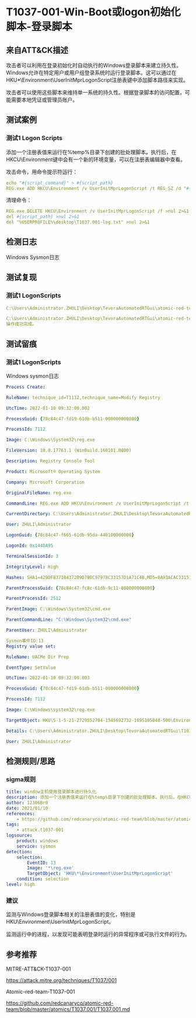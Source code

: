 # T1037-001-Win-Boot或logon初始化脚本-登录脚本

## 来自ATT&CK描述

攻击者可以利用在登录初始化时自动执行的Windows登录脚本来建立持久性。Windows允许在特定用户或用户组登录系统时运行登录脚本。这可以通过在HKU\*\Environment\UserInitMprLogonScript注册表键中添加脚本路径来实现。

攻击者可以使用这些脚本来维持单一系统的持久性。根据登录脚本的访问配置，可能需要本地凭证或管理员账户。

## 测试案例

### 测试1 Logon Scripts

添加一个注册表值来运行在%temp%目录下创建的批处理脚本。执行后，在HKCU\Environment键中会有一个新的环境变量，可以在注册表编辑器中查看。

攻击命令，用命令提示符运行：

```yml
echo "#{script_command}" > #{script_path}
REG.exe ADD HKCU\Environment /v UserInitMprLogonScript /t REG_SZ /d "#{script_path}" /f
```

清理命令：

```yml
REG.exe DELETE HKCU\Environment /v UserInitMprLogonScript /f >nul 2>&1
del #{script_path} >nul 2>&1
del "%USERPROFILE%\desktop\T1037.001-log.txt" >nul 2>&1
```

## 检测日志

Windows Sysmon日志

## 测试复现

### 测试1 LogonScripts

```yml
C:\Users\Administrator.ZHULI\Desktop\TevoraAutomatedRTGui\atomic-red-team-master\atomics\T1037.001>echo Art "Logon Script" atomic test was successful. >> %USERPROFILE%\desktop\T1037.001-log.txt

C:\Users\Administrator.ZHULI\Desktop\TevoraAutomatedRTGui\atomic-red-team-master\atomics\T1037.001>REG.exe ADD HKCU\Environment /v UserInitMprLogonScript /t REG_SZ /d "C:\Users\Administrator.ZHULI\Desktop\TevoraAutomatedRTGui\T1037.001-log.txt" /f
操作成功完成。
```

## 测试留痕

### 测试1 LogonScripts

Windows sysmon日志

```yml
Process Create:

RuleName: technique_id=T1112,technique_name=Modify Registry

UtcTime: 2022-01-10 09:32:09.002

ProcessGuid: {78c84c47-fd19-61db-b511-000000000800}

ProcessId: 7112

Image: C:\Windows\System32\reg.exe

FileVersion: 10.0.17763.1 (WinBuild.160101.0800)

Description: Registry Console Tool

Product: Microsoft® Operating System

Company: Microsoft Corporation

OriginalFileName: reg.exe

CommandLine: REG.exe ADD HKCU\Environment /v UserInitMprLogonScript /t REG_SZ /d "C:\Users\Administrator.ZHULI\Desktop\TevoraAutomatedRTGui\T1037.001-log.txt" /f

CurrentDirectory: C:\Users\Administrator.ZHULI\Desktop\TevoraAutomatedRTGui\atomic-red-team-master\atomics\T1037.001\

User: ZHULI\Administrator

LogonGuid: {78c84c47-f665-61db-95da-440100000000}

LogonId: 0x144DA95

TerminalSessionId: 3

IntegrityLevel: High

Hashes: SHA1=429DF8371B437209D79DC97978C33157D1A71C4B,MD5=8A93ACAC33151793F8D52000071C0B06,SHA256=19316D4266D0B776D9B2A05D5903D8CBC8F0EA1520E9C2A7E6D5960B6FA4DCAF,IMPHASH=BE482BE427FE212CFEF2CDA0E61F19AC

ParentProcessGuid: {78c84c47-fc8c-61db-9c11-000000000800}

ParentProcessId: 2512

ParentImage: C:\Windows\System32\cmd.exe

ParentCommandLine: "C:\Windows\System32\cmd.exe" 

ParentUser: ZHULI\Administrator

Sysmon事件ID:13
Registry value set:

RuleName: UACMe Dir Prep

EventType: SetValue

UtcTime: 2022-01-10 09:32:09.003

ProcessGuid: {78c84c47-fd19-61db-b511-000000000800}

ProcessId: 7112

Image: C:\Windows\system32\reg.exe

TargetObject: HKU\S-1-5-21-2729552704-1545692732-1695105048-500\Environment\UserInitMprLogonScript

Details: C:\Users\Administrator.ZHULI\Desktop\TevoraAutomatedRTGui\T1037.001-log.txt

User: ZHULI\Administrator
```

## 检测规则/思路

### sigma规则

```yml
title: window主机使用登录脚本进行持久化
description: 添加一个注册表值来运行在%temp%目录下创建的批处理脚本。执行后，在HKCU\Environment键中会有一个新的环境变量，可以在注册表编辑器中查看。
author: 12306Br0
date: 2021/01/10
references:
    - https://github.com/redcanaryco/atomic-red-team/blob/master/atomics/T1037.001/T1037.001.md
tags:
    - attack.t1037-001
logsource:
    product: windows
    service: sysmon
detection:
    selection:
        EventID: 13
        Image: '*\reg.exe'
        TargetObject: 'HKU\*\Environment\UserInitMprLogonScript'
    condition: selection
level: high
```

### 建议

监测与Windows登录脚本相关的注册表值的变化，特别是HKU\Environment\UserInitMprLogonScript。

监测运行中的进程，以发现可能表明登录时运行的异常程序或可执行文件的行为。

## 参考推荐

MITRE-ATT&CK-T1037-001

<https://attack.mitre.org/techniques/T1037/001>

Atomic-red-team-T1037-001

<https://github.com/redcanaryco/atomic-red-team/blob/master/atomics/T1037.001/T1037.001.md>
